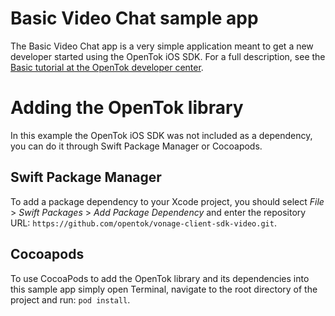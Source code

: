 Basic Video Chat sample app
===========================

The Basic Video Chat app is a very simple application meant to get a new developer
started using the OpenTok iOS SDK. For a full description, see the [Basic tutorial at the
OpenTok developer center](https://tokbox.com/developer/tutorials/ios/basic-video-chat/).


Adding the OpenTok library
==========================
In this example the OpenTok iOS SDK was not included as a dependency,
you can do it through Swift Package Manager or Cocoapods.


Swift Package Manager
---------------------
To add a package dependency to your Xcode project, you should select 
*File* > *Swift Packages* > *Add Package Dependency* and enter the repository URL:
`https://github.com/opentok/vonage-client-sdk-video.git`.


Cocoapods
---------
To use CocoaPods to add the OpenTok library and its dependencies into this sample app
simply open Terminal, navigate to the root directory of the project and run: `pod install`.
